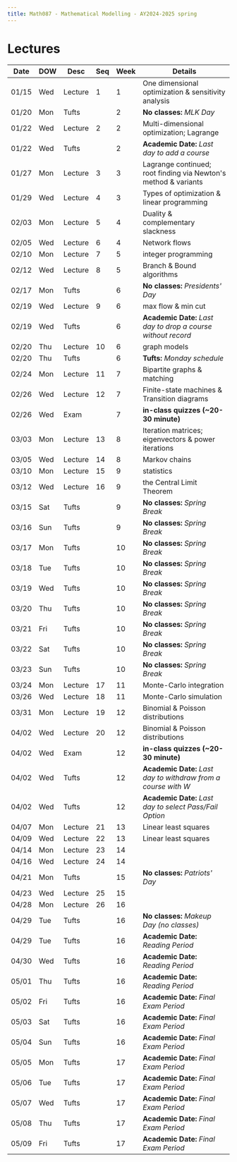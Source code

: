 ```yaml
---
title: Math087 - Mathematical Modelling - AY2024-2025 spring
---
```


# **Lectures**
  

  | Date  | DOW | Desc    | Seq | Week | Details                                                         |
  |-------|-----|---------|-----|------|-----------------------------------------------------------------|
  | 01/15 | Wed | Lecture | 1   | 1    | One dimensional optimization & sensitivity analysis             |
  | 01/20 | Mon | Tufts   |     | 2    | **No classes:** *MLK Day*                                       |
  | 01/22 | Wed | Lecture | 2   | 2    | Multi-dimensional optimization; Lagrange                        |
  | 01/22 | Wed | Tufts   |     | 2    | **Academic Date:** *Last day to add a course*                   |
  | 01/27 | Mon | Lecture | 3   | 3    | Lagrange continued; root finding via Newton's method & variants |
  | 01/29 | Wed | Lecture | 4   | 3    | Types of optimization & linear programming                      |
  | 02/03 | Mon | Lecture | 5   | 4    | Duality & complementary slackness                               |
  | 02/05 | Wed | Lecture | 6   | 4    | Network flows                                                   |
  | 02/10 | Mon | Lecture | 7   | 5    | integer programming                                             |
  | 02/12 | Wed | Lecture | 8   | 5    | Branch & Bound algorithms                                       |
  | 02/17 | Mon | Tufts   |     | 6    | **No classes:** *Presidents' Day*                               |
  | 02/19 | Wed | Lecture | 9   | 6    | max flow & min cut                                              |
  | 02/19 | Wed | Tufts   |     | 6    | **Academic Date:** *Last day to drop a course without record*   |
  | 02/20 | Thu | Lecture | 10  | 6    | graph models                                                    |
  | 02/20 | Thu | Tufts   |     | 6    | **Tufts:** *Monday schedule*                                    |
  | 02/24 | Mon | Lecture | 11  | 7    | Bipartite graphs & matching                                     |
  | 02/26 | Wed | Lecture | 12  | 7    | Finite-state machines & Transition diagrams                     |
  | 02/26 | Wed | Exam    |     | 7    | **in-class quizzes (~20-30 minute)**                            |
  | 03/03 | Mon | Lecture | 13  | 8    | Iteration matrices; eigenvectors & power iterations             |
  | 03/05 | Wed | Lecture | 14  | 8    | Markov chains                                                   |
  | 03/10 | Mon | Lecture | 15  | 9    | statistics                                                      |
  | 03/12 | Wed | Lecture | 16  | 9    | the Central Limit Theorem                                       |
  | 03/15 | Sat | Tufts   |     | 9    | **No classes:** *Spring Break*                                  |
  | 03/16 | Sun | Tufts   |     | 9    | **No classes:** *Spring Break*                                  |
  | 03/17 | Mon | Tufts   |     | 10   | **No classes:** *Spring Break*                                  |
  | 03/18 | Tue | Tufts   |     | 10   | **No classes:** *Spring Break*                                  |
  | 03/19 | Wed | Tufts   |     | 10   | **No classes:** *Spring Break*                                  |
  | 03/20 | Thu | Tufts   |     | 10   | **No classes:** *Spring Break*                                  |
  | 03/21 | Fri | Tufts   |     | 10   | **No classes:** *Spring Break*                                  |
  | 03/22 | Sat | Tufts   |     | 10   | **No classes:** *Spring Break*                                  |
  | 03/23 | Sun | Tufts   |     | 10   | **No classes:** *Spring Break*                                  |
  | 03/24 | Mon | Lecture | 17  | 11   | Monte-Carlo integration                                         |
  | 03/26 | Wed | Lecture | 18  | 11   | Monte-Carlo simulation                                          |
  | 03/31 | Mon | Lecture | 19  | 12   | Binomial & Poisson distributions                                |
  | 04/02 | Wed | Lecture | 20  | 12   | Binomial & Poisson distributions                                |
  | 04/02 | Wed | Exam    |     | 12   | **in-class quizzes (~20-30 minute)**                            |
  | 04/02 | Wed | Tufts   |     | 12   | **Academic Date:** *Last day to withdraw from a course with W*  |
  | 04/02 | Wed | Tufts   |     | 12   | **Academic Date:** *Last day to select Pass/Fail Option*        |
  | 04/07 | Mon | Lecture | 21  | 13   | Linear least squares                                            |
  | 04/09 | Wed | Lecture | 22  | 13   | Linear least squares                                            |
  | 04/14 | Mon | Lecture | 23  | 14   |                                                                 |
  | 04/16 | Wed | Lecture | 24  | 14   |                                                                 |
  | 04/21 | Mon | Tufts   |     | 15   | **No classes:** *Patriots' Day*                                 |
  | 04/23 | Wed | Lecture | 25  | 15   |                                                                 |
  | 04/28 | Mon | Lecture | 26  | 16   |                                                                 |
  | 04/29 | Tue | Tufts   |     | 16   | **No classes:** *Makeup Day (no classes)*                       |
  | 04/29 | Tue | Tufts   |     | 16   | **Academic Date:** *Reading Period*                             |
  | 04/30 | Wed | Tufts   |     | 16   | **Academic Date:** *Reading Period*                             |
  | 05/01 | Thu | Tufts   |     | 16   | **Academic Date:** *Reading Period*                             |
  | 05/02 | Fri | Tufts   |     | 16   | **Academic Date:** *Final Exam Period*                          |
  | 05/03 | Sat | Tufts   |     | 16   | **Academic Date:** *Final Exam Period*                          |
  | 05/04 | Sun | Tufts   |     | 16   | **Academic Date:** *Final Exam Period*                          |
  | 05/05 | Mon | Tufts   |     | 17   | **Academic Date:** *Final Exam Period*                          |
  | 05/06 | Tue | Tufts   |     | 17   | **Academic Date:** *Final Exam Period*                          |
  | 05/07 | Wed | Tufts   |     | 17   | **Academic Date:** *Final Exam Period*                          |
  | 05/08 | Thu | Tufts   |     | 17   | **Academic Date:** *Final Exam Period*                          |
  | 05/09 | Fri | Tufts   |     | 17   | **Academic Date:** *Final Exam Period*                          |
